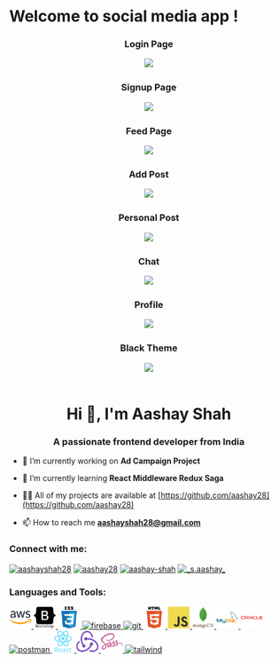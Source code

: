 # Welcome to social media app !

<div align="center">
    <h3>Login Page</h3>
    <img src="/frontend/screenshot/1-login.png"></img> 
    </br>
    <h3>Signup Page</h3>
    <img src="/frontend/screenshot/2-signup.png"></img> 
    </br>
    <h3>Feed Page</h3>
    <img src="/frontend/screenshot/3-feed.png"></img> 
    </br>
    <h3>Add Post</h3>
    <img src="/frontend/screenshot/4-add-post.png"></img> 
    </br>
    <h3>Personal Post</h3>
    <img src="/frontend/screenshot/5-personal-post.png"></img> 
    </br>
    <h3>Chat</h3>
    <img src="/frontend/screenshot/6-chat.png"></img> 
    </br>
    <h3>Profile</h3>
    <img src="/frontend/screenshot/7-profile.png"></img> 
    </br>
    <h3>Black Theme</h3>
    <img src="/frontend/screenshot/8-black-theme.png"></img> 
    </br>
    </br>
</div>

<h1 align="center">Hi 👋, I'm Aashay Shah</h1>
<h3 align="center">A passionate frontend developer from India</h3>

- 🔭 I’m currently working on **Ad Campaign Project**

- 🌱 I’m currently learning **React Middleware Redux Saga**

- 👨‍💻 All of my projects are available at [https://github.com/aashay28](https://github.com/aashay28)

- 📫 How to reach me **aashayshah28@gmail.com**

<h3 align="left">Connect with me:</h3>
<p align="left">
<a href="https://twitter.com/aashayshah28" target="blank"><img align="center" src="https://raw.githubusercontent.com/rahuldkjain/github-profile-readme-generator/master/src/images/icons/Social/twitter.svg" alt="aashayshah28" height="30" width="40" /></a>
<a href="https://linkedin.com/in/aashay28" target="blank"><img align="center" src="https://raw.githubusercontent.com/rahuldkjain/github-profile-readme-generator/master/src/images/icons/Social/linked-in-alt.svg" alt="aashay28" height="30" width="40" /></a>
<a href="https://stackoverflow.com/users/19407300/aashay-shah" target="blank"><img align="center" src="https://raw.githubusercontent.com/rahuldkjain/github-profile-readme-generator/master/src/images/icons/Social/stack-overflow.svg" alt="aashay-shah" height="30" width="40" /></a>
<a href="https://instagram.com/_s.aashay_" target="blank"><img align="center" src="https://raw.githubusercontent.com/rahuldkjain/github-profile-readme-generator/master/src/images/icons/Social/instagram.svg" alt="_s.aashay_" height="30" width="40" /></a>
</p>

<h3 align="left">Languages and Tools:</h3>
<p align="left"> <a href="https://aws.amazon.com" target="_blank" rel="noreferrer"> <img src="https://raw.githubusercontent.com/devicons/devicon/master/icons/amazonwebservices/amazonwebservices-original-wordmark.svg" alt="aws" width="40" height="40"/> </a> <a href="https://getbootstrap.com" target="_blank" rel="noreferrer"> <img src="https://raw.githubusercontent.com/devicons/devicon/master/icons/bootstrap/bootstrap-plain-wordmark.svg" alt="bootstrap" width="40" height="40"/> </a> <a href="https://www.w3schools.com/css/" target="_blank" rel="noreferrer"> <img src="https://raw.githubusercontent.com/devicons/devicon/master/icons/css3/css3-original-wordmark.svg" alt="css3" width="40" height="40"/> </a> <a href="https://firebase.google.com/" target="_blank" rel="noreferrer"> <img src="https://www.vectorlogo.zone/logos/firebase/firebase-icon.svg" alt="firebase" width="40" height="40"/> </a> <a href="https://git-scm.com/" target="_blank" rel="noreferrer"> <img src="https://www.vectorlogo.zone/logos/git-scm/git-scm-icon.svg" alt="git" width="40" height="40"/> </a> <a href="https://www.w3.org/html/" target="_blank" rel="noreferrer"> <img src="https://raw.githubusercontent.com/devicons/devicon/master/icons/html5/html5-original-wordmark.svg" alt="html5" width="40" height="40"/> </a> <a href="https://developer.mozilla.org/en-US/docs/Web/JavaScript" target="_blank" rel="noreferrer"> <img src="https://raw.githubusercontent.com/devicons/devicon/master/icons/javascript/javascript-original.svg" alt="javascript" width="40" height="40"/> </a> <a href="https://www.mongodb.com/" target="_blank" rel="noreferrer"> <img src="https://raw.githubusercontent.com/devicons/devicon/master/icons/mongodb/mongodb-original-wordmark.svg" alt="mongodb" width="40" height="40"/> </a> <a href="https://www.mysql.com/" target="_blank" rel="noreferrer"> <img src="https://raw.githubusercontent.com/devicons/devicon/master/icons/mysql/mysql-original-wordmark.svg" alt="mysql" width="40" height="40"/> </a> <a href="https://www.oracle.com/" target="_blank" rel="noreferrer"> <img src="https://raw.githubusercontent.com/devicons/devicon/master/icons/oracle/oracle-original.svg" alt="oracle" width="40" height="40"/> </a> <a href="https://postman.com" target="_blank" rel="noreferrer"> <img src="https://www.vectorlogo.zone/logos/getpostman/getpostman-icon.svg" alt="postman" width="40" height="40"/> </a> <a href="https://reactjs.org/" target="_blank" rel="noreferrer"> <img src="https://raw.githubusercontent.com/devicons/devicon/master/icons/react/react-original-wordmark.svg" alt="react" width="40" height="40"/> </a> <a href="https://redux.js.org" target="_blank" rel="noreferrer"> <img src="https://raw.githubusercontent.com/devicons/devicon/master/icons/redux/redux-original.svg" alt="redux" width="40" height="40"/> </a> <a href="https://sass-lang.com" target="_blank" rel="noreferrer"> <img src="https://raw.githubusercontent.com/devicons/devicon/master/icons/sass/sass-original.svg" alt="sass" width="40" height="40"/> </a> <a href="https://tailwindcss.com/" target="_blank" rel="noreferrer"> <img src="https://www.vectorlogo.zone/logos/tailwindcss/tailwindcss-icon.svg" alt="tailwind" width="40" height="40"/> </a> </p>
